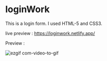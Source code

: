 # loginWork

This is a login form. I used HTML-5 and CSS3.


live preview : 
https://loginwork.netlify.app/


Preview :


![ezgif com-video-to-gif](https://github.com/mhakby/loginWork/assets/123645842/ed895dc4-5e37-435b-b3bd-be95e055e85b)
